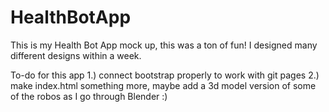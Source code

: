 # HealthBotApp
This is my Health Bot App mock up, this was a ton of fun! I designed many different designs within a week. 

To-do for this app
1.) connect bootstrap properly to work with git pages 
2.) make index.html something more, maybe add a 3d model version of some of the robos as I go through Blender :) 
